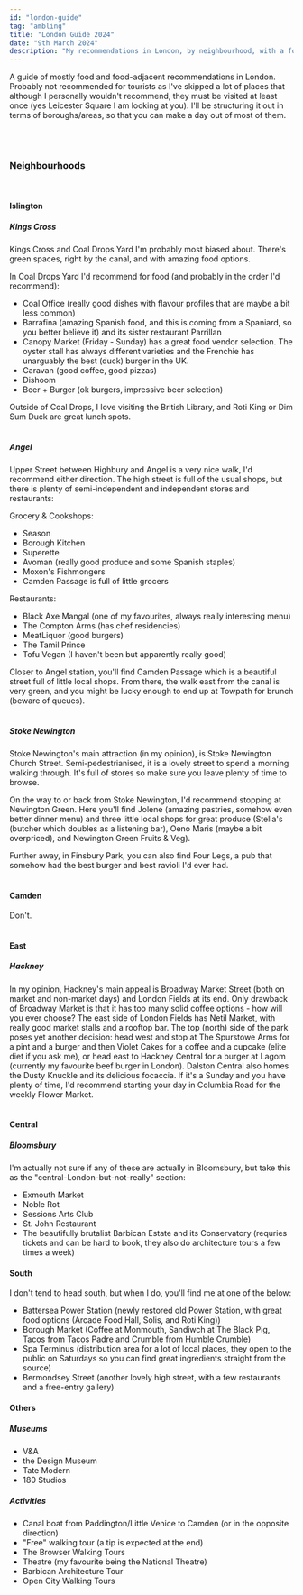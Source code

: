 ```yaml
---
id: "london-guide"
tag: "ambling"
title: "London Guide 2024"
date: "9th March 2024"
description: "My recommendations in London, by neighbourhood, with a focus on food, of course."
---
```


A guide of mostly food and food-adjacent recommendations in London. Probably not recommended for tourists as I've skipped a lot of places that although I personally wouldn't recommend, they must be visited at least once (yes Leicester Square I am looking at you).
I'll be structuring it out in terms of boroughs/areas, so that you can make a day out of most of them.

<br><br>
### Neighbourhoods
<br>

#### Islington

##### Kings Cross
Kings Cross and Coal Drops Yard I'm probably most biased about. There's green spaces, right by the canal, and with amazing food options.

In Coal Drops Yard I'd recommend for food (and probably in the order I'd recommend):
- Coal Office (really good dishes with flavour profiles that are maybe a bit less common)
- Barrafina (amazing Spanish food, and this is coming from a Spaniard, so you better believe it) and its sister restaurant Parrillan
- Canopy Market (Friday - Sunday) has a great food vendor selection. The oyster stall has always different varieties and the Frenchie has unarguably the best (duck) burger in the UK.
- Caravan (good coffee, good pizzas)
- Dishoom
- Beer + Burger (ok burgers, impressive beer selection)

Outside of Coal Drops, I love visiting the British Library, and Roti King or Dim Sum Duck are great lunch spots.
<br><br>

##### Angel
Upper Street between Highbury and Angel is a very nice walk, I'd recommend either direction. The high street is full of the usual shops, but there is plenty of semi-independent and independent stores and restaurants:

Grocery & Cookshops:
- Season
- Borough Kitchen
- Superette
- Avoman (really good produce and some Spanish staples)
- Moxon's Fishmongers
- Camden Passage is full of little grocers

Restaurants:
- Black Axe Mangal (one of my favourites, always really interesting menu)
- The Compton Arms (has chef residencies)
- MeatLiquor (good burgers)
- The Tamil Prince
- Tofu Vegan (I haven't been but apparently really good)

Closer to Angel station, you'll find Camden Passage which is a beautiful street full of little local shops. From there, the walk east from the canal is very green, and you might be lucky enough to end up at Towpath for brunch (beware of queues).
<br><br>

##### Stoke Newington
Stoke Newington's main attraction (in my opinion), is Stoke Newington Church Street. Semi-pedestrianised, it is a lovely street to spend a morning walking through. It's full of stores so make sure you leave plenty of time to browse.

On the way to or back from Stoke Newington, I'd recommend stopping at Newington Green. Here you'll find Jolene (amazing pastries, somehow even better dinner menu) and three little local shops for great produce (Stella's (butcher which doubles as a listening bar), Oeno Maris (maybe a bit overpriced), and Newington Green Fruits & Veg).

Further away, in Finsbury Park, you can also find Four Legs, a pub that somehow had the best burger and best ravioli I'd ever had.
<br><br>

#### Camden
Don't.
<br><br>

#### East

##### Hackney
In my opinion, Hackney's main appeal is Broadway Market Street (both on market and non-market days) and London Fields at its end. Only drawback of Broadway Market is that it has too many solid coffee options - how will you ever choose?
The east side of London Fields has Netil Market, with really good market stalls and a rooftop bar.
The top (north) side of the park poses yet another decision: head west and stop at The Spurstowe Arms for a pint and a burger and then Violet Cakes for a coffee and a cupcake (elite diet if you ask me), or head east to Hackney Central for a burger at Lagom (currently my favourite beef burger in London).
Dalston Central also homes the Dusty Knuckle and its delicious focaccia.
If it's a Sunday and you have plenty of time, I'd recommend starting your day in Columbia Road for the weekly Flower Market. 
<br><br>

#### Central

##### Bloomsbury
I'm actually not sure if any of these are actually in Bloomsbury, but take this as the "central-London-but-not-really" section:
- Exmouth Market
- Noble Rot
- Sessions Arts Club
- St. John Restaurant
- The beautifully brutalist Barbican Estate and its Conservatory (requries tickets and can be hard to book, they also do architecture tours a few times a week)

#### South
I don't tend to head south, but when I do, you'll find me at one of the below:
- Battersea Power Station (newly restored old Power Station, with great food options (Arcade Food Hall, Solis, and Roti King))
- Borough Market (Coffee at Monmouth, Sandiwch at The Black Pig, Tacos from Tacos Padre and Crumble from Humble Crumble)
- Spa Terminus (distribution area for a lot of local places, they open to the public on Saturdays so you can find great ingredients straight from the source)
- Bermondsey Street (another lovely high street, with a few restaurants and a free-entry gallery)

#### Others

##### Museums
- V&A
- the Design Museum
- Tate Modern
- 180 Studios

##### Activities
- Canal boat from Paddington/Little Venice to Camden (or in the opposite direction)
- "Free" walking tour (a tip is expected at the end)
- The Browser Walking Tours
- Theatre (my favourite being the National Theatre)
- Barbican Architecture Tour
- Open City Walking Tours